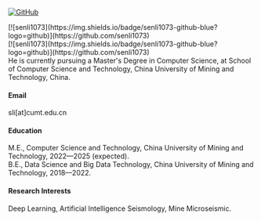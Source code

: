 



[![GitHub](https://img.shields.io/badge/GitHub-senli1073-4078c0?style=for-the-badge&logo=github)](https://github.com/senli1073)

<span style="display: inline-block; margin-right: 15px;">
    [![senli1073](https://img.shields.io/badge/senli1073-github-blue?logo=github)](https://github.com/senli1073)

</span>
<span style="display: inline-block;">
  [![senli1073](https://img.shields.io/badge/senli1073-github-blue?logo=github)](https://github.com/senli1073)

</span>
He is currently pursuing a Master's Degree in Computer Science, at School of Computer Science and Technology, China University of Mining and Technology, China.

#### Email
sli[at]cumt.edu.cn

#### Education
M.E., Computer Science and Technology, China University of Mining and Technology, 2022—2025 (expected).\
B.E., Data Science and Big Data Technology, China University of Mining and Technology, 2018—2022.

#### Research Interests
Deep Learning, Artificial Intelligence Seismology, Mine Microseismic.

